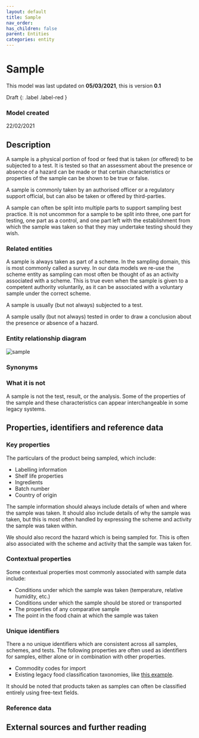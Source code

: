 ```yaml
---
layout: default
title: Sample
nav_order:
has_children: false
parent: Entities
categories: entity
---
```


# Sample
This model was last updated on **05/03/2021**, this is version **0.1**

Draft
{: .label .label-red }

### Model created
22/02/2021

## Description
A sample is a physical portion of food or feed that is taken (or offered) to be subjected to a test. It is tested so that an assessment about the presence or absence of a hazard can be made or that certain characteristics or properties of the sample can be shown to be true or false.

A sample is commonly taken by an authorised officer or a regulatory support official, but can also be taken or offered by third-parties.

A sample can often be split into multiple parts to support sampling best practice. It is not uncommon for a sample to be split into three, one part for testing, one part as a control, and one part left with the establishment from which the sample was taken so that they may undertake testing should they wish.

### Related entities
A sample is always taken as part of a scheme. In the sampling domain, this is most commonly called a survey. In our data models we re-use the scheme entity as sampling can most often be thought of as an activity associated with a scheme. This is true even when the sample is given to a competent authority voluntarily, as it can be associated with a voluntary sample under the correct scheme.

A sample is usually (but not always) subjected to a test.

A sample usally (but not always) tested in order to draw a conclusion about the presence or absence of a hazard.

### Entity relationship diagram
![sample](/enterprise-data-models/entities/diagrams/sample.png)

### Synonyms


### What it is not
A sample is not the test, result, or the analysis. Some of the properties of the sample and these characteristics can appear interchangeable in some legacy systems.

## Properties, identifiers and reference data


### Key properties
The particulars of the product being sampled, which include:
*   Labelling information
*   Shelf life properties
*   Ingredients
*   Batch number
*   Country of origin

The sample information should always include details of when and where the sample was taken. It should also include details of why the sample was taken, but this is most often handled by expressing the scheme and activity the sample was taken within.

We should also record the hazard which is being sampled for. This is often also associated with the scheme and activity that the sample was taken for.

### Contextual properties
Some contextual properties most commonly associated with sample data include:

*   Conditions under which the sample was taken (temperature, relative humidity, etc.)
*   Conditions under which the sample should be stored or transported
*   The properties of any comparative sample
*   The point in the food chain at which the sample was taken

### Unique identifiers
There a no unique identifiers which are consistent across all samples, schemes, and tests. The following properties are often used as identifiers for samples, either alone or in combination with other properties.

*   Commodity codes for import
*   Existing legacy food classification taxonomies, like [this example](https://data.food.gov.uk/codes/enforcement-monitoring/sampling/_classifications).

It should be noted that products taken as samples can often be classified entirely using free-text fields.

### Reference data


## External sources and further reading
